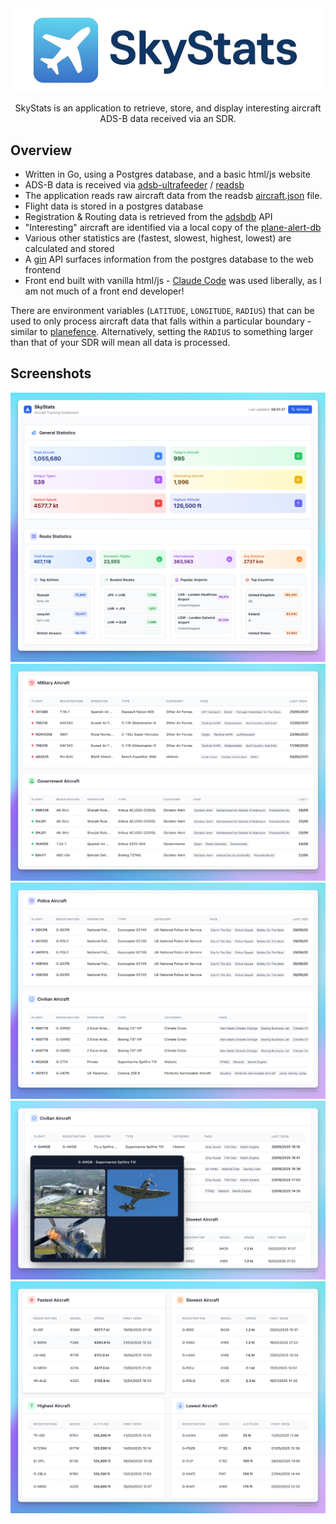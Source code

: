 <div align="center">
    <img src="docs/logo/logo.jpg" width="500px" align="center" alt="sf metadata linter logo" />
</div>
</br>
<div align="center">
    SkyStats is an application to retrieve, store, and display interesting aircraft ADS-B data received via an SDR.
</div>

## Overview

* Written in Go, using a Postgres database, and a basic html/js website
* ADS-B data is received via [adsb-ultrafeeder](https://github.com/sdr-enthusiasts/docker-adsb-ultrafeeder) / [readsb](https://github.com/wiedehopf/readsb)
* The application reads raw aircraft data from the readsb [aircraft.json](https://github.com/wiedehopf/readsb-githist/blob/dev/README-json.md) file.
* Flight data is stored in a postgres database
* Registration & Routing data is retrieved from the [adsbdb](https://github.com/mrjackwills/adsbdb) API
* "Interesting" aircraft are identified via a local copy of the [plane-alert-db](https://github.com/sdr-enthusiasts/plane-alert-db)
* Various other statistics are (fastest, slowest, highest, lowest) are calculated and stored 
* A [gin](https://gin-gonic.com/) API surfaces information from the postgres database to the web frontend
* Front end built with vanilla html/js - [Claude Code](https://www.anthropic.com/claude-code) was used liberally, as I am not much of a front end developer!

There are environment variables (`LATITUDE`, `LONGITUDE`, `RADIUS`) that can be used to only process aircraft data that falls within a particular boundary - similar to [planefence](https://github.com/sdr-enthusiasts/docker-planefence). Alternatively, setting the `RADIUS` to something larger than that of your SDR will mean all data is processed.

## Screenshots

![General](docs/screenshots/General.png)
</br>
![MilGov](docs/screenshots/MilGov.png)
</br>
![PolCiv](docs/screenshots/PolCiv.png)
</br>
![Overlay](docs/screenshots/Overlay.png)
</br>
![Stats](docs/screenshots/Stats.png)